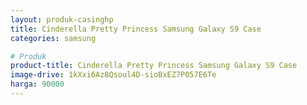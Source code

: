 ```yaml
---
layout: produk-casinghp
title: Cinderella Pretty Princess Samsung Galaxy S9 Case
categories: samsung

# Produk
product-title: Cinderella Pretty Princess Samsung Galaxy S9 Case
image-drive: 1kXxi6Az8Qsoul4D-sioBxEZ7P057E6Te
harga: 90000
---
```

